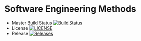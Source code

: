 # Software Engineering Methods

- Master Build Status [![Build Status](https://travis-ci.org/LaurenMarie33/Group21.svg?branch=master)](https://travis-ci.org/LaurenMarie33/Group21)
- License [![LICENSE](https://img.shields.io/github/license/LaurenMarie33/Group21.svg?style=flat-square)](https://github.com/LaurenMarie33/Group21/blob/master/LICENSE)
- Release [![Releases](https://img.shields.io/github/release/LaurenMarie33/Group21/all.svg?style=flat-square)](https://github.com/LaurenMarie33/Group21/releases)